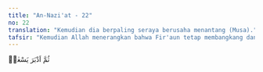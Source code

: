 ```yaml
---
title: "An-Nazi'at - 22"
no: 22
translation: "Kemudian dia berpaling seraya berusaha menantang (Musa)."
tafsir: "Kemudian Allah menerangkan bahwa Fir'aun tetap membangkang dan tidak mau mengikuti ajakan Nabi Musa sehingga Musa terpaksa memperlihatkan mukjizat-mukjizatnya. Lalu Musa memperlihatkan kepada Fir'aun mukjizat yang besar yaitu tongkat menjadi ular dan telapak tangan yang bersinar terang. Meskipun begitu, Fir'aun masih mengingkari kenabian Musa dan tetap bersikap durhaka dan menentang Allah. Kemudian Fir'aun berpaling dan berusaha untuk mengadakan perlawanan kepada Musa."
---
```


ثُمَّ اَدْبَرَ يَسْعٰىۖ

